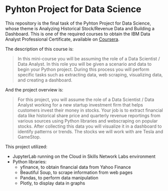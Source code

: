 
# Pyhton Project for Data Science

This repository is the final task of the Pyhton Project for Data Science, whose theme is Analyzing Historical Stock/Revenue Data and Building a Dashboard. This is one of the required courses to obtain the IBM Data Analyst Professional Certificate, available on [Coursera](https://www.coursera.org/professional-certificates/ibm-data-analyst).

The description of this course is: 
> In this mini-course you will be assuming the role of a Data Scientist / Data Analyst. In this role you will be given a scenario and data to begin your Python project. During this process you will perform specific tasks such as extracting data, web scraping, visualizing data, and creating a dashboard.

And the project overview is:
> For this project, you will assume the role of a Data Scientist / Data Analyst working for a new startup investment firm that helps customers invest their money in stocks. Your job is to extract financial data like historical share price and quarterly revenue reportings from various sources using Python libraries and webscraping on popular stocks. After collecting this data you will visualize it in a dashboard to identify patterns or trends. The stocks we will work with are Tesla and GameStop.

This project utilized:
- JupyterLab running on the Cloud in Skills Network Labs environment
- Python libraries:
  - yfinance, to obtain financial data from Yahoo Finance
  - Beautiful Soup, to scrape information from web pages
  - Pandas, to perform data manipulation
  - Plotly, to display data in graphs 
